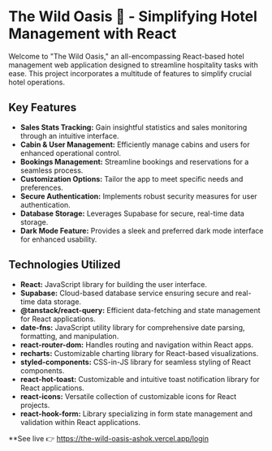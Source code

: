 # The Wild Oasis 🏨 - Simplifying Hotel Management with React

Welcome to "The Wild Oasis," an all-encompassing React-based hotel management web application designed to streamline hospitality tasks with ease. This project incorporates a multitude of features to simplify crucial hotel operations.

## Key Features

- **Sales Stats Tracking:** Gain insightful statistics and sales monitoring through an intuitive interface.
- **Cabin & User Management:** Efficiently manage cabins and users for enhanced operational control.
- **Bookings Management:** Streamline bookings and reservations for a seamless process.
- **Customization Options:** Tailor the app to meet specific needs and preferences.
- **Secure Authentication:** Implements robust security measures for user authentication.
- **Database Storage:** Leverages Supabase for secure, real-time data storage.
- **Dark Mode Feature:** Provides a sleek and preferred dark mode interface for enhanced usability.

## Technologies Utilized

- **React:** JavaScript library for building the user interface.
- **Supabase:** Cloud-based database service ensuring secure and real-time data storage.
- **@tanstack/react-query:** Efficient data-fetching and state management for React applications.
- **date-fns:** JavaScript utility library for comprehensive date parsing, formatting, and manipulation.
- **react-router-dom:** Handles routing and navigation within React apps.
- **recharts:** Customizable charting library for React-based visualizations.
- **styled-components:** CSS-in-JS library for seamless styling of React components.
- **react-hot-toast:** Customizable and intuitive toast notification library for React applications.
- **react-icons:** Versatile collection of customizable icons for React projects.
- **react-hook-form:** Library specializing in form state management and validation within React applications.

**See live 👉 https://the-wild-oasis-ashok.vercel.app/login
